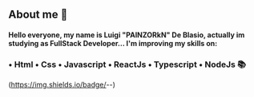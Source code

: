 ## About me 📜

#### Hello everyone, my name is Luigi "PAINZORkN" De Blasio, actually im studying as FullStack Developer... I'm improving my skills on: 
  
### • Html • Css • Javascript • ReactJs • Typescript • NodeJs 📚
 

(https://img.shields.io/badge/<LABEL>-<MESSAGE>-<COLOR>)
